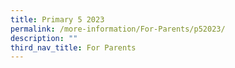 ```yaml
---
title: Primary 5 2023
permalink: /more-information/For-Parents/p52023/
description: ""
third_nav_title: For Parents
---
```

